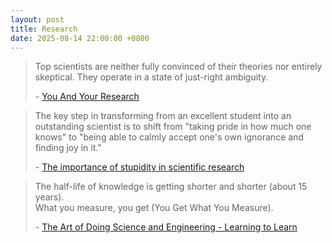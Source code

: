 ```yaml
---
layout: post
title: Research
date: 2025-08-14 22:00:00 +0800
---
```

> Top scientists are neither fully convinced of their theories nor entirely skeptical. They operate in a state of just-right ambiguity.  
>
> \- [You And Your Research](https://gwern.net/doc/science/1986-hamming#the-talk-you-and-your-research)

> The key step in transforming from an excellent student into an outstanding scientist is to shift from "taking pride in how much one knows" to "being able to calmly accept one's own ignorance and finding joy in it."  
>
> \- [The importance of stupidity in scientific research](https://gwern.net/doc/psychology/willpower/2008-schwartz.pdf)

> The half-life of knowledge is getting shorter and shorter (about 15 years).  
> What you measure, you get (You Get What You Measure).  
>
> \- [The Art of Doing Science and Engineering - Learning to Learn](https://en.wikipedia.org/wiki/The_Art_of_Doing_Science_and_Engineering)
